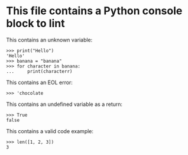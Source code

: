 # This file contains a Python console block to lint

This contains an unknown variable:

```pycon
>>> print("Hello")
'Hello'
>>> banana = "banana"
>>> for character in banana:
...     print(characterr)

```

This contains an EOL error:

```pycon
>>> 'chocolate

```

This contains an undefined variable as a return:

```pycon
>>> True
false

```

This contains a valid code example:

```pycon
>>> len([1, 2, 3])
3

```
